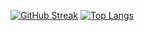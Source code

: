 [![GitHub Streak](http://github-readme-streak-stats.herokuapp.com?user=Fedbxy&theme=github-dark-blue&hide_border=true&border_radius=5)](https://git.io/streak-stats)
[![Top Langs](https://github-readme-stats.vercel.app/api/top-langs/?username=Fedbxy&layout=compact&theme=vision-friendly-dark)](https://github.com/anuraghazra/github-readme-stats)
